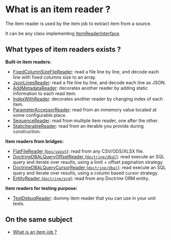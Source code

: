 # What is an item reader ?

The item reader is used by the item job to extract item from a source.

It can be any class implementing [ItemReaderInterface](../../../src/Job/Item/ItemReaderInterface.php).

## What types of item readers exists ?

**Built-in item readers:**
- [FixedColumnSizeFileReader](../../../src/Job/Item/Reader/Filesystem/FixedColumnSizeFileReader.php):
  read a file line by line, and decode each line with fixed columns size to an array.
- [JsonLinesReader](../../../src/Job/Item/Reader/Filesystem/JsonLinesReader.php):
  read a file line by line, and decode each line as JSON.
- [AddMetadataReader](../../../src/Job/Item/Reader/AddMetadataReader.php):
  decorates another reader by adding static information to each read item.
- [IndexWithReader](../../../src/Job/Item/Reader/IndexWithReader.php):
  decorates another reader by changing index of each item.
- [ParameterAccessorReader](../../../src/Job/Item/Reader/ParameterAccessorReader.php):
  read from an inmemory value located at some configurable place.
- [SequenceReader](../../../src/Job/Item/Reader/SequenceReader.php):
  read from multiple item reader, one after the other.
- [StaticIterableReader](../../../src/Job/Item/Reader/StaticIterableReader.php):
  read from an iterable you provide during construction.

**Item readers from bridges:**
- [FlatFileReader (`box/spout`)](https://github.com/yokai-php/batch-box-spout/blob/0.x/src/Reader/FlatFileReader.php):
  read from any CSV/ODS/XLSX file.
- [DoctrineDBALQueryOffsetReader (`doctrine/dbal`)](https://github.com/yokai-php/batch-doctrine-dbal/blob/0.x/src/DoctrineDBALQueryOffsetReader.php):
  read execute an SQL query and iterate over results, using a limit + offset pagination strategy.
- [DoctrineDBALQueryCursorReader (`doctrine/dbal`)](https://github.com/yokai-php/batch-doctrine-dbal/blob/0.x/src/DoctrineDBALQueryCursorReader.php):
  read execute an SQL query and iterate over results, using a column based cursor strategy.
- [EntityReader (`doctrine/orm`)](https://github.com/yokai-php/batch-doctrine-orm/blob/0.x/src/EntityReader.php):
  read from any Doctrine ORM entity.

**Item readers for testing purpose:**
- [TestDebugReader](../../../src/Test/Job/Item/Reader/TestDebugReader.php):
  dummy item reader that you can use in your unit tests.

## On the same subject

- [What is an item job ?](../item-job.md)
